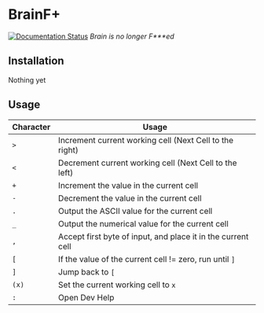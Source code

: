 # BrainF+
[![Documentation Status](https://readthedocs.org/projects/bfp/badge/?version=latest)](https://bfp.readthedocs.io/en/latest/?badge=latest)
_Brain is no longer F***ed_
## Installation
Nothing yet
## Usage
| Character      | Usage |
| ----------- | ----------- |
|`>`|Increment current working cell (Next Cell to the right)|
|`<`|Decrement current working cell (Next Cell to the left)|
|`+`|Increment the value in the current cell|
|`-`|Decrement the value in the current cell|
|`.`|Output the ASCII value for the current cell|
|`_`|Output the numerical value for the current cell|
|`,`|Accept first byte of input, and place it in the current cell|
|`[`|If the value of the current cell != zero, run until `]`|
|`]`|Jump back to `[`|
|`(x)`|Set the current working cell to `x`|
|`:`|Open Dev Help|
